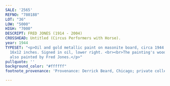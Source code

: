 ```yaml
---
SALE: '2565'
REFNO: "780188"
LOT: "36"
LOW: "5000"
HIGH: "7000"
DESCRIPT: FRED JONES (1914 - 2004)
CROSSHEAD: Untitled (Circus Performers with Horse).
year: 1944
TYPESET: "<p>Oil and gold metallic paint on masonite board, circa 1944. 406x305 mm;
  16x12 inches. Signed in oil, lower right. <br><br>The painting's wood frame was
  also painted by Fred Jones.</p>"
pullquote: ''
background_color: "#ffffff"
footnote_provenance: 'Provenance: Derrick Beard, Chicago; private collection, Illinois.'

---
```

